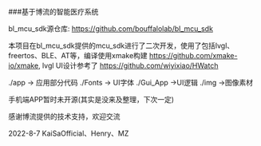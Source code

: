 ###基于博流的智能医疗系统

bl_mcu_sdk源仓库: https://github.com/bouffalolab/bl_mcu_sdk

本项目在bl_mcu_sdk提供的mcu_sdk进行了二次开发，使用了包括lvgl、freertos、BLE、AT等，编译使用xmake构建 https://github.com/xmake-io/xmake, lvgl UI设计参考了 https://github.com/wiyixiao/HWatch

./app   -> 应用部分代码
./Fonts -> UI字体
./Gui_App   ->UI逻辑
./img   ->图像素材

手机端APP暂时未开源(其实是没来及整理，下次一定)

感谢博流提供的技术支持，欢迎交流

2022-8-7    KaiSaOfficial、Henry、MZ